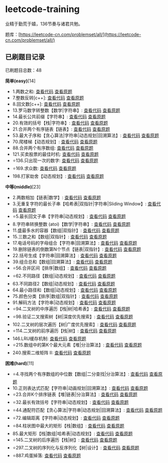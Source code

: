 # leetcode-training

业精于勤荒于嬉，136节奏与诸君共勉。

题库：[https://leetcode-cn.com/problemset/all/](https://leetcode-cn.com/problemset/all/)

## 已刷题目记录
已刷题目总数：48

**简单(easy)**[14]
- 1.两数之和: [查看代码](https://github.com/gisonyeung/leetcode-traning/blob/master/easy/1-two-sum.js) [查看原题](https://leetcode-cn.com/problems/two-sum/)
- 7.整数反转[c++]: [查看代码](https://github.com/gisonyeung/leetcode-traning/blob/master/easy/7-zheng-shu-fan-zhuan-by-leetcode.cpp) [查看原题](https://leetcode-cn.com/problems/reverse-integer/)
- 8.回文数[c++]: [查看代码](https://github.com/gisonyeung/leetcode-traning/blob/master/easy/8-hui-wen-shu-by-leetcode.cpp) [查看原题](https://leetcode-cn.com/problems/palindrome-number/solution/hui-wen-shu-by-leetcode/)
- 13.罗马数字转整数【数学|字符串】: [查看代码](https://github.com/gisonyeung/leetcode-traning/blob/master/easy/13-roman-to-integer.js) [查看原题](https://leetcode-cn.com/problems/roman-to-integer/)
- 14.最长公共前缀【字符串】: [查看代码](https://github.com/gisonyeung/leetcode-traning/blob/master/easy/14-longest-common-prefix.js) [查看原题](https://leetcode-cn.com/problems/longest-common-prefix/)
- 20.有效的括号【栈|字符串】: [查看代码](https://github.com/gisonyeung/leetcode-traning/blob/master/easy/20-valid-parentheses.js) [查看原题](https://leetcode-cn.com/problems/valid-parentheses/)
- 21.合并两个有序链表【链表】: [查看代码](https://github.com/gisonyeung/leetcode-traning/blob/master/easy/21-merge-two-sorted-lists.js) [查看原题](https://leetcode-cn.com/problems/merge-two-sorted-lists/)
- 53.最大子序和【贪心算法|字符串|动态规划|回溯算法】: [查看代码](https://github.com/gisonyeung/leetcode-traning/blob/master/easy/53-maximum-subarray.js) [查看原题](https://leetcode-cn.com/problems/maximum-subarray/)
- 70.爬楼梯【动态规划】: [查看代码](https://github.com/gisonyeung/leetcode-traning/blob/master/easy/70-climbing-stairs.js) [查看原题](https://leetcode-cn.com/problems/climbing-stairs/)
- 88.合并两个有序数组: [查看代码](https://github.com/gisonyeung/leetcode-traning/blob/master/easy/88-merge-sorted-array.js) [查看原题](https://leetcode-cn.com/problems/merge-sorted-array/)
- 121.买卖股票的最佳时机: [查看代码](https://github.com/gisonyeung/leetcode-traning/blob/master/easy/121-best-time-to-buy-and-sell-stock.js) [查看原题](https://leetcode-cn.com/problems/best-time-to-buy-and-sell-stock/)
- ⭐136.只出现一次的数字: [查看代码](https://github.com/gisonyeung/leetcode-traning/blob/master/easy/136-single-number.js) [查看原题](https://leetcode-cn.com/problems/single-number/)
- ⭐169.求众数: [查看代码](https://github.com/gisonyeung/leetcode-traning/blob/master/easy/169-majority-element.js) [查看原题](https://leetcode-cn.com/problems/majority-element/)
- 198.打家劫舍【动态规划】: [查看代码](https://github.com/gisonyeung/leetcode-traning/blob/master/easy/198-house-robber.js) [查看原题](https://leetcode-cn.com/problems/house-robber/)

**中等(middle)**[23]
- 2.两数相加【链表|数学】: [查看代码](https://github.com/gisonyeung/leetcode-traning/blob/master/middle/2-add-two-numbers.js) [查看原题](https://leetcode-cn.com/problems/add-two-numbers/)
- 3.无重复字符的最长子串【哈希表|双指针|字符串|Sliding Window】: [查看代码](https://github.com/gisonyeung/leetcode-traning/blob/master/middle/3-longest-substring-without-repeating-characters.js) [查看原题](https://leetcode-cn.com/problems/longest-substring-without-repeating-characters/)
- ⭐5.最长回文子串【字符串|动态规划】: [查看代码](https://github.com/gisonyeung/leetcode-traning/blob/master/middle/5-longest-palindromic-substring.js) [查看原题](https://leetcode-cn.com/problems/longest-palindromic-substring/)
- 8.字符串转换整数 (atoi)【数学|字符串】: [查看代码](https://github.com/gisonyeung/leetcode-traning/blob/master/middle/8-string-to-integer-atoi.js) [查看原题](https://leetcode-cn.com/problems/string-to-integer-atoi/)
- 11.盛最多水的容器【数组|双指针】: [查看代码](https://github.com/gisonyeung/leetcode-traning/blob/master/middle/11-container-with-most-water.js) [查看原题](https://leetcode-cn.com/problems/container-with-most-water/)
- 15.三数之和【数组|双指针】: [查看代码](https://github.com/gisonyeung/leetcode-traning/blob/master/middle/15-3sum.js) [查看原题](https://leetcode-cn.com/problems/3sum/)
- 17.电话号码的字母组合【字符串|回溯算法】: [查看代码](https://github.com/gisonyeung/leetcode-traning/blob/master/middle/17-letter-combinations-of-a-phone-number.js) [查看原题](https://leetcode-cn.com/problems/letter-combinations-of-a-phone-number/)
- 19.删除链表的倒数第N个节点【链表|双指针】: [查看代码](https://github.com/gisonyeung/leetcode-traning/blob/master/middle/19-remove-nth-node-from-end-of-list.js) [查看原题](https://leetcode-cn.com/problems/remove-nth-node-from-end-of-list/)
- 22.括号生成【字符串|回溯算法】: [查看代码](https://github.com/gisonyeung/leetcode-traning/blob/master/middle/22-generate-parentheses.js) [查看原题](https://leetcode-cn.com/problems/generate-parentheses/)
- 39.组合总和【数组|回溯算法】: [查看代码](https://github.com/gisonyeung/leetcode-traning/blob/master/middle/39-combination-sum.js) [查看原题](https://leetcode-cn.com/problems/combination-sum/)
- ⭐56.合并区间【排序|数组】: [查看代码](https://github.com/gisonyeung/leetcode-traning/blob/master/middle/56-merge-intervals.js) [查看原题](https://leetcode-cn.com/problems/merge-intervals/)
- ⭐62.不同路径【数组|动态规划】: [查看代码](https://github.com/gisonyeung/leetcode-traning/blob/master/middle/62-unique-paths.js) [查看原题](https://leetcode-cn.com/problems/unique-paths/)
- 63.不同路径2【数组|动态规划】: [查看代码](https://github.com/gisonyeung/leetcode-traning/blob/master/middle/63-unique-paths-ii.js) [查看原题](https://leetcode-cn.com/problems/unique-paths-ii/)
- 64.最小路径和【数组|动态规划】: [查看代码](https://github.com/gisonyeung/leetcode-traning/blob/master/middle/64-minimum-path-sum.js) [查看原题](https://leetcode-cn.com/problems/unique-paths-ii/)
- 75.颜色分类【排序|数组|双指针】: [查看代码](https://github.com/gisonyeung/leetcode-traning/blob/master/middle/75-sort-colors.js) [查看原题](https://leetcode-cn.com/problems/sort-colors/)
- 91.解码方法【字符串|动态规划】: [查看代码](https://github.com/gisonyeung/leetcode-traning/blob/master/middle/91-decode-ways.js) [查看原题](https://leetcode-cn.com/problems/decode-ways/)
- ⭐94.二叉树的中序遍历【栈|树|哈希表】: [查看代码](https://github.com/gisonyeung/leetcode-traning/blob/master/middle/94-binary-tree-inorder-traversa.js) [查看原题](https://leetcode-cn.com/problems/binary-tree-inorder-traversal/)
- ⭐98.验证二叉搜索树【树|深度优先搜索】: [查看代码](https://github.com/gisonyeung/leetcode-traning/blob/master/middle/98-validate-binary-search-tree.js) [查看原题](https://leetcode-cn.com/problems/validate-binary-search-tree/)
- 102.二叉树的层次遍历【树|广度优先搜索】: [查看代码](https://github.com/gisonyeung/leetcode-traning/blob/master/middle/102-binary-tree-level-order-traversal.js) [查看原题](https://leetcode-cn.com/problems/binary-tree-level-order-traversal/)
- ⭐114.二叉树的前序遍历【栈|树】: [查看代码](https://github.com/gisonyeung/leetcode-traning/blob/master/middle/114-binary-tree-preorder-traversal.js) [查看原题](https://leetcode-cn.com/problems/binary-tree-preorder-traversal/)
- 146.LRU缓存机制: [查看代码](https://github.com/gisonyeung/leetcode-traning/blob/master/middle/146-lru-cache.js) [查看原题](https://leetcode-cn.com/problems/search-a-2d-matrix-ii/)
- ⭐215.数组中的第K个最大元素【堆|分治算法】: [查看代码](https://github.com/gisonyeung/leetcode-traning/blob/master/middle/215-kth-largest-element-in-an-array.js) [查看原题](https://leetcode-cn.com/problems/kth-largest-element-in-an-array/)
- 240.搜索二维矩阵 II: [查看代码](https://github.com/gisonyeung/leetcode-traning/blob/master/middle/240-search-a-2d-matrix-ii.js) [查看原题](https://leetcode-cn.com/problems/search-a-2d-matrix-ii/)

**困难(hard)**[11]
- ⭐4.寻找两个有序数组的中位数【数组|二分查找|分治算法】: [查看代码](https://github.com/gisonyeung/leetcode-traning/blob/master/hard/4-median-of-two-sorted-arrays.js) [查看原题](https://leetcode-cn.com/problems/median-of-two-sorted-arrays/)
- 10.正则表达式匹配【字符串|动画规划|回溯算法】: [查看代码](https://github.com/gisonyeung/leetcode-traning/blob/master/hard/10-regular-expression-matching.js) [查看原题](https://leetcode-cn.com/problems/regular-expression-matching/)
- ⭐23.合并K个排序链表【堆|链表|分治算法】: [查看代码](https://github.com/gisonyeung/leetcode-traning/blob/master/hard/23-merge-k-sorted-lists.js) [查看原题](https://leetcode-cn.com/problems/merge-k-sorted-lists/)
- ⭐32.最长有效括号【字符串|动态规划】: [查看代码](https://github.com/gisonyeung/leetcode-traning/blob/master/hard/32-longest-valid-parentheses.js) [查看原题](https://leetcode-cn.com/problems/longest-valid-parentheses/)
- ⭐44.通配符匹配【贪心算法|字符串|动态规划|回溯算法】: [查看代码](https://github.com/gisonyeung/leetcode-traning/blob/master/hard/44-wildcard-matching.js) [查看原题](https://leetcode-cn.com/problems/wildcard-matching/)
- ⭐72.编辑距离【字符串|动态规划】: [查看代码](https://github.com/gisonyeung/leetcode-traning/blob/master/hard/72-edit-distance.js) [查看原题](https://leetcode-cn.com/problems/edit-distance/)
- ⭐84.柱状图中最大的矩形【栈|数组】: [查看代码](https://github.com/gisonyeung/leetcode-traning/blob/master/hard/84-largest-rectangle-in-histogram.js) [查看原题](https://leetcode-cn.com/problems/largest-rectangle-in-histogram/)
- 85.最大矩形【栈|数组|哈希表|动态规划】: [查看代码](https://github.com/gisonyeung/leetcode-traning/blob/master/hard/85-maximal-rectangle.js) [查看原题](https://leetcode-cn.com/problems/maximal-rectangle/)
- ⭐145.二叉树的后序遍历【栈|树】: [查看代码](https://github.com/gisonyeung/leetcode-traning/blob/master/hard/145-binary-tree-postorder-traversal.js) [查看原题](https://leetcode-cn.com/problems/binary-tree-postorder-traversal/)
- ⭐297.二叉树的序列化与反序列化【树|设计】: [查看代码](https://github.com/gisonyeung/leetcode-traning/blob/master/hard/297-serialize-and-deserialize-binary-tree.js) [查看原题](https://leetcode-cn.com/problems/serialize-and-deserialize-binary-tree/)
- ⭐887.鸡蛋掉落: [查看代码](https://github.com/gisonyeung/leetcode-traning/blob/master/hard/887-super-egg-drop.js) [查看原题](https://leetcode-cn.com/problems/super-egg-drop/)
